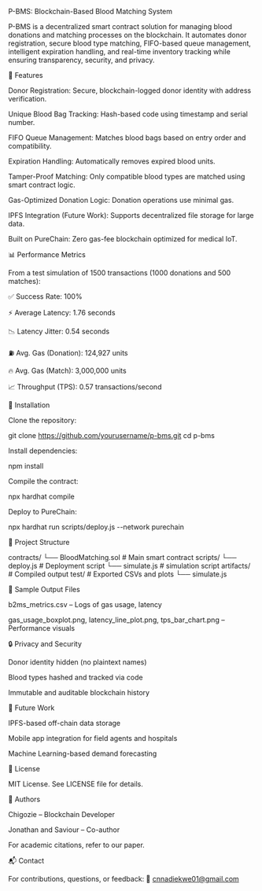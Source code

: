 P-BMS: Blockchain-Based Blood Matching System

P-BMS is a decentralized smart contract solution for managing blood donations and matching processes on the blockchain. It automates donor registration, secure blood type matching, FIFO-based queue management, intelligent expiration handling, and real-time inventory tracking while ensuring transparency, security, and privacy.

🚀 Features

Donor Registration: Secure, blockchain-logged donor identity with address verification.

Unique Blood Bag Tracking: Hash-based code using timestamp and serial number.

FIFO Queue Management: Matches blood bags based on entry order and compatibility.

Expiration Handling: Automatically removes expired blood units.

Tamper-Proof Matching: Only compatible blood types are matched using smart contract logic.

Gas-Optimized Donation Logic: Donation operations use minimal gas.

IPFS Integration (Future Work): Supports decentralized file storage for large data.

Built on PureChain: Zero gas-fee blockchain optimized for medical IoT.

📊 Performance Metrics

From a test simulation of 1500 transactions (1000 donations and 500 matches):

✅ Success Rate: 100%

⚡ Average Latency: 1.76 seconds

📉 Latency Jitter: 0.54 seconds

⛽ Avg. Gas (Donation): 124,927 units

🔥 Avg. Gas (Match): 3,000,000 units

📈 Throughput (TPS): 0.57 transactions/second

🔧 Installation

Clone the repository:

git clone https://github.com/yourusername/p-bms.git
cd p-bms

Install dependencies:

npm install

Compile the contract:

npx hardhat compile

Deploy to PureChain:

npx hardhat run scripts/deploy.js --network purechain

📂 Project Structure

contracts/
  └── BloodMatching.sol      # Main smart contract
scripts/
  └── deploy.js              # Deployment script
  └── simulate.js          # simulation script
artifacts/                   # Compiled output
test/                     # Exported CSVs and plots
  └── simulate.js

📁 Sample Output Files

b2ms_metrics.csv – Logs of gas usage, latency

gas_usage_boxplot.png, latency_line_plot.png, tps_bar_chart.png – Performance visuals

🔒 Privacy and Security

Donor identity hidden (no plaintext names)

Blood types hashed and tracked via code

Immutable and auditable blockchain history

🔮 Future Work

IPFS-based off-chain data storage

Mobile app integration for field agents and hospitals

Machine Learning-based demand forecasting

🧠 License

MIT License. See LICENSE file for details.

👥 Authors

Chigozie – Blockchain Developer

Jonathan and Saviour – Co-author

For academic citations, refer to our paper.

📬 Contact

For contributions, questions, or feedback: 📧 cnnadiekwe01@gmail.com

